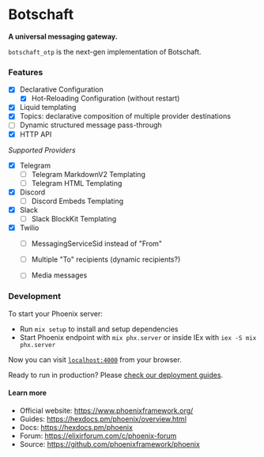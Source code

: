 # Botschaft

**A universal messaging gateway.**

`botschaft_otp` is the next-gen implementation of Botschaft.

### Features

- [x] Declarative Configuration
  - [x] Hot-Reloading Configuration (without restart)
- [x] Liquid templating
- [x] Topics: declarative composition of multiple provider destinations
- [ ] Dynamic structured message pass-through
- [x] HTTP API

_Supported Providers_

- [x] Telegram
  - [ ] Telegram MarkdownV2 Templating
  - [ ] Telegram HTML Templating
- [x] Discord
  - [ ] Discord Embeds Templating
- [x] Slack
  - [ ] Slack BlockKit Templating
- [x] Twilio
  - [ ] MessagingServiceSid instead of "From"
  - [ ] Multiple "To" recipients (dynamic recipients?)
  - [ ] Media messages


### Development

To start your Phoenix server:

  * Run `mix setup` to install and setup dependencies
  * Start Phoenix endpoint with `mix phx.server` or inside IEx with `iex -S mix phx.server`

Now you can visit [`localhost:4000`](http://localhost:4000) from your browser.

Ready to run in production? Please [check our deployment guides](https://hexdocs.pm/phoenix/deployment.html).

#### Learn more

  * Official website: https://www.phoenixframework.org/
  * Guides: https://hexdocs.pm/phoenix/overview.html
  * Docs: https://hexdocs.pm/phoenix
  * Forum: https://elixirforum.com/c/phoenix-forum
  * Source: https://github.com/phoenixframework/phoenix
